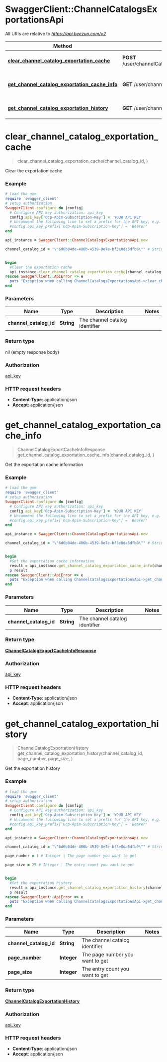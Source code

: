 # SwaggerClient::ChannelCatalogsExportationsApi

All URIs are relative to *https://api.beezup.com/v2*

Method | HTTP request | Description
------------- | ------------- | -------------
[**clear_channel_catalog_exportation_cache**](ChannelCatalogsExportationsApi.md#clear_channel_catalog_exportation_cache) | **POST** /user/channelCatalogs/{channelCatalogId}/exportations/cache/clear | Clear the exportation cache
[**get_channel_catalog_exportation_cache_info**](ChannelCatalogsExportationsApi.md#get_channel_catalog_exportation_cache_info) | **GET** /user/channelCatalogs/{channelCatalogId}/exportations/cache | Get the exportation cache information
[**get_channel_catalog_exportation_history**](ChannelCatalogsExportationsApi.md#get_channel_catalog_exportation_history) | **GET** /user/channelCatalogs/{channelCatalogId}/exportations/history | Get the exportation history


# **clear_channel_catalog_exportation_cache**
> clear_channel_catalog_exportation_cache(channel_catalog_id, )

Clear the exportation cache

### Example
```ruby
# load the gem
require 'swagger_client'
# setup authorization
SwaggerClient.configure do |config|
  # Configure API key authorization: api_key
  config.api_key['Ocp-Apim-Subscription-Key'] = 'YOUR API KEY'
  # Uncomment the following line to set a prefix for the API key, e.g. 'Bearer' (defaults to nil)
  #config.api_key_prefix['Ocp-Apim-Subscription-Key'] = 'Bearer'
end

api_instance = SwaggerClient::ChannelCatalogsExportationsApi.new

channel_catalog_id = "\"6d6b04de-406b-4539-8e7e-bf3e8da5dfb0\"" # String | The channel catalog identifier


begin
  #Clear the exportation cache
  api_instance.clear_channel_catalog_exportation_cache(channel_catalog_id, )
rescue SwaggerClient::ApiError => e
  puts "Exception when calling ChannelCatalogsExportationsApi->clear_channel_catalog_exportation_cache: #{e}"
end
```

### Parameters

Name | Type | Description  | Notes
------------- | ------------- | ------------- | -------------
 **channel_catalog_id** | **String**| The channel catalog identifier | 

### Return type

nil (empty response body)

### Authorization

[api_key](../README.md#api_key)

### HTTP request headers

 - **Content-Type**: application/json
 - **Accept**: application/json



# **get_channel_catalog_exportation_cache_info**
> ChannelCatalogExportCacheInfoResponse get_channel_catalog_exportation_cache_info(channel_catalog_id, )

Get the exportation cache information

### Example
```ruby
# load the gem
require 'swagger_client'
# setup authorization
SwaggerClient.configure do |config|
  # Configure API key authorization: api_key
  config.api_key['Ocp-Apim-Subscription-Key'] = 'YOUR API KEY'
  # Uncomment the following line to set a prefix for the API key, e.g. 'Bearer' (defaults to nil)
  #config.api_key_prefix['Ocp-Apim-Subscription-Key'] = 'Bearer'
end

api_instance = SwaggerClient::ChannelCatalogsExportationsApi.new

channel_catalog_id = "\"6d6b04de-406b-4539-8e7e-bf3e8da5dfb0\"" # String | The channel catalog identifier


begin
  #Get the exportation cache information
  result = api_instance.get_channel_catalog_exportation_cache_info(channel_catalog_id, )
  p result
rescue SwaggerClient::ApiError => e
  puts "Exception when calling ChannelCatalogsExportationsApi->get_channel_catalog_exportation_cache_info: #{e}"
end
```

### Parameters

Name | Type | Description  | Notes
------------- | ------------- | ------------- | -------------
 **channel_catalog_id** | **String**| The channel catalog identifier | 

### Return type

[**ChannelCatalogExportCacheInfoResponse**](ChannelCatalogExportCacheInfoResponse.md)

### Authorization

[api_key](../README.md#api_key)

### HTTP request headers

 - **Content-Type**: application/json
 - **Accept**: application/json



# **get_channel_catalog_exportation_history**
> ChannelCatalogExportationHistory get_channel_catalog_exportation_history(channel_catalog_id, page_number, page_size, )

Get the exportation history

### Example
```ruby
# load the gem
require 'swagger_client'
# setup authorization
SwaggerClient.configure do |config|
  # Configure API key authorization: api_key
  config.api_key['Ocp-Apim-Subscription-Key'] = 'YOUR API KEY'
  # Uncomment the following line to set a prefix for the API key, e.g. 'Bearer' (defaults to nil)
  #config.api_key_prefix['Ocp-Apim-Subscription-Key'] = 'Bearer'
end

api_instance = SwaggerClient::ChannelCatalogsExportationsApi.new

channel_catalog_id = "\"6d6b04de-406b-4539-8e7e-bf3e8da5dfb0\"" # String | The channel catalog identifier

page_number = 1 # Integer | The page number you want to get

page_size = 25 # Integer | The entry count you want to get


begin
  #Get the exportation history
  result = api_instance.get_channel_catalog_exportation_history(channel_catalog_id, page_number, page_size, )
  p result
rescue SwaggerClient::ApiError => e
  puts "Exception when calling ChannelCatalogsExportationsApi->get_channel_catalog_exportation_history: #{e}"
end
```

### Parameters

Name | Type | Description  | Notes
------------- | ------------- | ------------- | -------------
 **channel_catalog_id** | **String**| The channel catalog identifier | 
 **page_number** | **Integer**| The page number you want to get | 
 **page_size** | **Integer**| The entry count you want to get | 

### Return type

[**ChannelCatalogExportationHistory**](ChannelCatalogExportationHistory.md)

### Authorization

[api_key](../README.md#api_key)

### HTTP request headers

 - **Content-Type**: application/json
 - **Accept**: application/json




